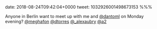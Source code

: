 date: 2018-08-24T09:42:04+0000
tweet: 1032926001498673153
%%%

Anyone in Berlin want to meet up with me and [@dantoml](https://twitter.com/dantoml) on Monday evening? [@meghafon](https://twitter.com/meghafon) [@dtorres](https://twitter.com/dtorres) [@_alexaubry](https://twitter.com/_alexaubry) [@a2](https://twitter.com/a2)
